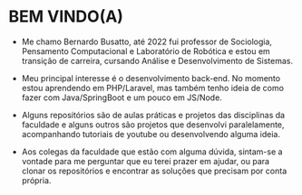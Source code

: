 # BEM VINDO(A)



- Me chamo Bernardo Busatto, até 2022 fui professor de Sociologia, Pensamento Computacional e Laboratório de Robótica e estou em transição de carreira, cursando Análise e Desenvolvimento de Sistemas.

- Meu principal interesse é o desenvolvimento back-end. No momento estou aprendendo em PHP/Laravel, mas também tenho ideia de como fazer com Java/SpringBoot e um pouco em JS/Node.

- Alguns repositórios são de aulas práticas e projetos das disciplinas da faculdade e alguns outros são projetos que desenvolvi paralelamente, acompanhando tutoriais de youtube ou desenvolvendo alguma ideia.

- Aos colegas da faculdade que estão com alguma dúvida, sintam-se a vontade para me perguntar que eu terei prazer em ajudar, ou para clonar os repositórios e encontrar as soluções que precisam por conta própria. 





<!---
berbusatto/berbusatto is a ✨ special ✨ repository because its `README.md` (this file) appears on your GitHub profile.
You can click the Preview link to take a look at your changes.
--->
